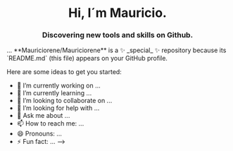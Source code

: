 <div id="header" align="center">
     <ing src="https://media.giphy.com/media/NnMH7LDpZTPZS/giphy.gif" width="200" />
     <h1 align="center">Hi, I´m Mauricio.</h1>
     <h3 align="center">Discovering new tools and skills on Github.
    </h3>
</div>  
...
**Mauriciorene/Mauriciorene** is a ✨ _special_ ✨ repository because its `README.md` (this file) appears on your GitHub profile.

Here are some ideas to get you started:

- 🔭 I’m currently working on ...
- 🌱 I’m currently learning ...
- 👯 I’m looking to collaborate on ...
- 🤔 I’m looking for help with ...
- 💬 Ask me about ...
- 📫 How to reach me: ...
- 😄 Pronouns: ...
- ⚡ Fun fact: ...
-->
